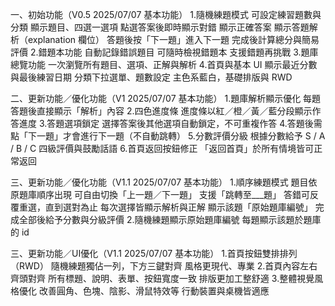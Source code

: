 一、初始功能（V0.5 2025/07/07 基本功能）
1.隨機練題模式
  可設定練習題數與分類
  顯示題目、四選一選項
  點選答案後即時顯示對錯
  顯示正確答案
  顯示答題解析（explanation 欄位）
  答題後按「下一題」進入下一題
  完成後計算總分與簡易評價
2.錯題本功能
  自動記錄錯誤題目
  可隨時檢視錯題本
  支援錯題再挑戰
3.題庫總覽功能
  一次瀏覽所有題目、選項、正解與解析
4.首頁與基本 UI
  顯示最近分數與最後練習日期
  分類下拉選單、題數設定
  主色系藍白，基礎排版與 RWD

二、更新功能／優化功能（V1 2025/07/07 基本功能）
1.題庫解析顯示優化
  每題答題後直接顯示「解析」內容
2.四色進度條
  進度條以紅／橙／黃／藍分段顯示作答進度
3.答題選項鎖定
  選擇答案後其他選項自動鎖定，不可重複作答
4.答題後需點「下一題」才會進行下一題（不自動跳轉）
5.分數評價分級
  根據分數給予 S / A / B / C 四級評價與鼓勵話語
6.首頁返回按鈕修正
  「返回首頁」於所有情境皆可正常返回

三、更新功能／優化功能（V1.1 2025/07/07 基本功能）
1.順序練題模式
  題目依原題庫順序出現
  可自由切換「上一題／下一題」
  支援「跳轉至___題」
  答錯可反覆重選，直到選對為止
  每次選擇皆顯示解析與正解
  顯示該題「原始題庫編號」
  完成全部後給予分數與分級評價
2.隨機練題顯示原始題庫編號
  每題顯示該題於題庫的 id

三、更新功能／UI優化（V1.1 2025/07/07 基本功能）
1.首頁按鈕雙排排列（RWD）
  隨機練題獨佔一列，下方三鍵對齊
  風格更現代、專業
2.首頁內容左右齊頭對齊
  所有標題、說明、表單、按鈕寬度一致
  排版更加工整舒適
3.整體視覺風格優化
  改善圓角、色塊、陰影、滑鼠特效等
  行動裝置與桌機皆適應

